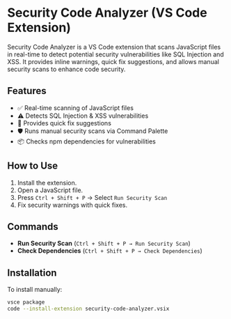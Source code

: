 # Security Code Analyzer (VS Code Extension)

Security Code Analyzer is a VS Code extension that scans JavaScript files in real-time to detect potential security vulnerabilities like SQL Injection and XSS. It provides inline warnings, quick fix suggestions, and allows manual security scans to enhance code security.

## Features
- ✅ Real-time scanning of JavaScript files
- ⚠️ Detects SQL Injection & XSS vulnerabilities
- 🔧 Provides quick fix suggestions
- 🛡️ Runs manual security scans via Command Palette
- 📦 Checks npm dependencies for vulnerabilities

## How to Use
1. Install the extension.
2. Open a JavaScript file.
3. Press `Ctrl + Shift + P` → Select `Run Security Scan`
4. Fix security warnings with quick fixes.

## Commands
- **Run Security Scan** (`Ctrl + Shift + P → Run Security Scan`)
- **Check Dependencies** (`Ctrl + Shift + P → Check Dependencies`)

## Installation
To install manually:
```sh
vsce package
code --install-extension security-code-analyzer.vsix
